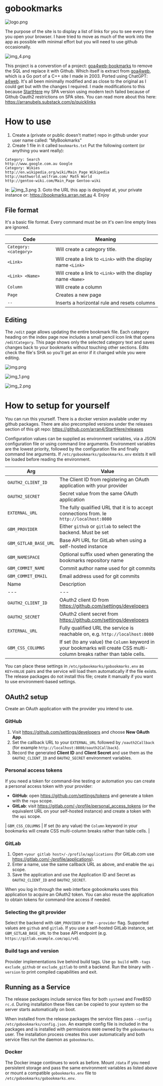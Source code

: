 # gobookmarks

![logo.png](logo.png)

The purpose of the site is to display a list of links for you to see every time you open your browser. I have tried to 
move as much of the work into the app as possible with minimal effort but you will need to use github occasionally.

![img_4.png](media/img_4.png)

This project is a converstion of a project: [goa4web-bookmarks](https://github.com/arran4/goa4web-bookmarks) to remove
the SQL and replace it with Github. Which itself is extract from [goa4web](https://github.com/arran4/goa4web), which is
a Go port of a C++ site I made in 2003. Ported using ChatGPT: [a4web](https://github.com/arran4/a4web). It's all been
minimally modified and as close to the original as I could get but with the changes I required. I made modifications to
this because [StartHere](https://github.com/arran4/StartHere) my SPA version using modern tech failed because of Github
Oauth2 restrictions on SPA sites. You can read more about this here: https://arranubels.substack.com/p/quicklinks

# How to use

1. Create a (private or public doesn't matter) repo in github under your user name called: "MyBookmarks"
2. Create 1 file in it called `bookmarks.txt` Put the following content (or anything you want really):
```text
Category: Search
http://www.google.com.au Google
Category: Wikies
http://en.wikipedia.org/wiki/Main_Page Wikipedia
http://mathworld.wolfram.com/ Math World
http://gentoo-wiki.com/Main_Page Gentoo-wiki
```
Ie:
![img_3.png](media/img_3.png)
3. Goto the URL this app is deployed at, your private instance or: https://bookmarks.arran.net.au
4. Enjoy

## File format

It's a basic file format. Every command must be on it's own line empty lines are ignored.

| Code                   | Meaning                                                      |
|------------------------|--------------------------------------------------------------|
| `Category: <category>` | Will create a category title.                                |
| `<Link>`               | Will create a link to `<Link>` with the display name `<Link>` |
| `<Link> <Name>`        | Will create a link to `<Link>` with the display name `<Name>` |
| `Column`               | Will create a column                                         |
| `Page`                 | Creates a new page |
| `--`                   | Inserts a horizontal rule and resets columns |

## Editing

The `/edit` page allows updating the entire bookmark file.
Each category heading on the index page now includes a small pencil icon
link that opens `/editCategory`. This page shows only the selected
category text and saves changes back to your bookmarks without touching
other sections. Edits check the file's SHA so you'll get an error if it
changed while you were editing.

![img.png](media/img.png)

![img_1.png](media/img_1.png)

![img_2.png](media/img_2.png)

# How to setup for yourself

You can run this yourself. There is a docker version available under my github packages. There are also precompiled versions
under the releases section of this git repo: https://github.com/arran4/StartHere/releases

Configuration values can be supplied as environment variables, via a JSON configuration file or using command line arguments. Environment variables are the lowest priority, followed by the configuration file and finally command line arguments. If `/etc/gobookmarks/gobookmarks.env` exists it will be loaded before reading the environment.

| Arg | Value                                                                                            |
| --- |--------------------------------------------------------------------------------------------------|
| `OAUTH2_CLIENT_ID` | The Client ID from registering an OAuth application with your provider |
| `OAUTH2_SECRET` | Secret value from the same OAuth application |
| `EXTERNAL_URL` | The fully qualified URL that it is to accept connections from. Ie `http://localhost:8080`        |
| `GBM_PROVIDER` | Either `github` or `gitlab` to select the backend. Must be set |
| `GBM_GITLAB_BASE_URL` | Base API URL for GitLab when using a self-hosted instance |
| `GBM_NAMESPACE` | Optional suffix used when generating the bookmarks repository name |
| `GBM_COMMIT_NAME` | Commit author name used for git commits |
| `GBM_COMMIT_EMAIL` | Email address used for git commits |
| Name | Description |
| --- | --- |
| `OAUTH2_CLIENT_ID` | OAuth2 client ID from <https://github.com/settings/developers> |
| `OAUTH2_SECRET` | OAuth2 client secret from <https://github.com/settings/developers> |
| `EXTERNAL_URL` | Fully qualified URL the service is reachable on, e.g. `http://localhost:8080` |
| `GBM_CSS_COLUMNS` | If set (to any value) the `Column` keyword in your bookmarks will create CSS multi-column breaks rather than table cells. |

You can place these settings in `/etc/gobookmarks/gobookmarks.env` as `KEY=VALUE` pairs and the service will load them automatically if the file exists.
The release packages do not install this file; create it manually if you want to use environment-based settings.

## OAuth2 setup

Create an OAuth application with the provider you intend to use.

### GitHub

1. Visit <https://github.com/settings/developers> and choose **New OAuth App**.
2. Set the callback URL to your `EXTERNAL_URL` followed by `/oauth2Callback` (for
   example `http://localhost:8080/oauth2Callback`).
3. Record the generated **Client ID** and **Client Secret** and use them as the
   `OAUTH2_CLIENT_ID` and `OAUTH2_SECRET` environment variables.
### Personal access tokens

If you need a token for command-line testing or automation you can create a
personal access token with your provider:

- **GitHub**: open <https://github.com/settings/tokens> and generate a token with
  the `repo` scope.
- **GitLab**: visit <https://gitlab.com/-/profile/personal_access_tokens> (or the
  equivalent URL on your self-hosted instance) and create a token with the `api`
  scope.

| `GBM_CSS_COLUMNS` | If set (to any value) the `Column` keyword in your bookmarks will create CSS multi-column breaks rather than table cells. |

### GitLab

1. Open `<your gitlab host>/-/profile/applications` (for GitLab.com use
   <https://gitlab.com/-/profile/applications>).
2. Enter a name, use the same callback URL as above, and enable the `api` scope.
3. Save the application and use the Application ID and Secret as
   `OAUTH2_CLIENT_ID` and `OAUTH2_SECRET`.

When you log in through the web interface gobookmarks uses this application to
acquire an OAuth2 token. You can also reuse the application to obtain tokens for
command-line access if needed.

### Selecting the git provider

Select the backend with `GBM_PROVIDER` or the `--provider` flag. Supported
values are `github` and `gitlab`. If you use a self-hosted GitLab instance,
set `GBM_GITLAB_BASE_URL` to the base API endpoint
(e.g. `https://gitlab.example.com/api/v4`).

### Build tags and version

Provider implementations live behind build tags. Use `go build` with
`-tags exclude_github` or `exclude_gitlab` to omit a backend.
Run the binary with `-version` to print compiled capabilities and exit.

## Running as a Service

The release packages include service files for both `systemd` and FreeBSD
`rc.d`.  During installation these files can be copied to your system so the
server starts automatically on boot.

When installed from the release packages the service files pass
`--config /etc/gobookmarks/config.json`. An example config file is included in
the packages and is installed with permissions `0600` owned by the
`gobookmarks` user.  The installation process creates this user automatically
and both service files run the daemon as `gobookmarks`.

### Docker

The Docker image continues to work as before.  Mount `/data` if you need
persistent storage and pass the same environment variables as listed above or
mount a compatible `gobookmarks.env` file to `/etc/gobookmarks/gobookmarks.env`.

